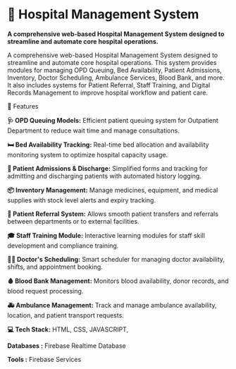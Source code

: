 # 🏥 **Hospital Management System**

**A comprehensive web-based **Hospital Management System** designed to streamline and automate core hospital operations.**

A comprehensive web-based Hospital Management System designed to streamline and automate core hospital operations. This system provides modules for managing OPD Queuing, Bed Availability, Patient Admissions, Inventory, Doctor Scheduling, Ambulance Services, Blood Bank, and more. It also includes systems for Patient Referral, Staff Training, and Digital Records Management to improve hospital workflow and patient care.

🚀 Features

**🩺 OPD Queuing Models:**
Efficient patient queuing system for Outpatient Department to reduce wait time and manage consultations.

**🛏️ Bed Availability Tracking:**
Real-time bed allocation and availability monitoring system to optimize hospital capacity usage.

**📝 Patient Admissions & Discharge:**
Simplified forms and tracking for admitting and discharging patients with automated history logging.

**📦 Inventory Management:**
Manage medicines, equipment, and medical supplies with stock level alerts and expiry tracking.

**🔁 Patient Referral System:**
Allows smooth patient transfers and referrals between departments or to external facilities.

**🎓 Staff Training Module:**
Interactive learning modules for staff skill development and compliance training.

**🧑‍⚕️ Doctor's Scheduling:**
Smart scheduler for managing doctor availability, shifts, and appointment booking.

**🩸 Blood Bank Management:**
Monitors blood availability, donor records, and blood request processing.

**🚑 Ambulance Management:**
Track and manage ambulance availability, location, and patient transport requests.

**💻 Tech Stack:**
HTML,
CSS,
JAVASCRIPT,

**Databases :**
Firebase Realtime Database

**Tools :**
Firebase Services

